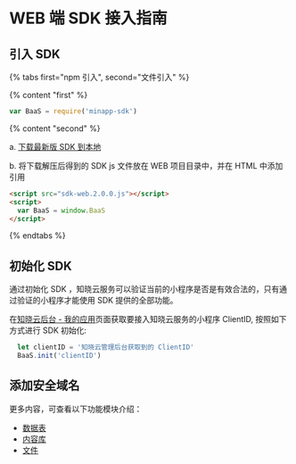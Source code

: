 #  WEB 端 SDK 接入指南

## 引入 SDK

{% tabs first="npm 引入", second="文件引入" %}

{% content "first" %}

```javascript
var BaaS = require('minapp-sdk')
```
{% content "second" %}

a. [下载最新版 SDK 到本地](../download-sdk.md)

b. 将下载解压后得到的 SDK js 文件放在 WEB 项目目录中，并在 HTML 中添加引用

```html
<script src="sdk-web.2.0.0.js"></script>
<script>
  var BaaS = window.BaaS
</script>
```

{% endtabs %}

## 初始化 SDK

通过初始化 SDK ，知晓云服务可以验证当前的小程序是否是有效合法的，只有通过验证的小程序才能使用 SDK 提供的全部功能。

在[知晓云后台 - 我的应用](https://cloud.minapp.com/admin/profile/)页面获取要接入知晓云服务的小程序 ClientID, 按照如下方式进行 SDK 初始化:


```javascript
  let clientID = '知晓云管理后台获取到的 ClientID'
  BaaS.init('clientID')
```

## 添加安全域名



更多内容，可查看以下功能模块介绍：

* [数据表](../schema/README.md)
* [内容库](../content/README.md)
* [文件](../file/README.md)